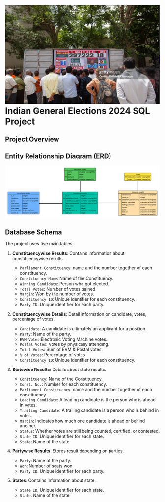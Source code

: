 # ![Logo](https://github.com/Speardrex/Indian-General-Elections-2024-SQL/blob/main/Screenshot%202025-08-12%20224046.png)  **Indian General Elections 2024 SQL Project**
## Project Overview
## Entity Relationship Diagram (ERD)
![ERD](https://github.com/Speardrex/Indian-General-Elections-2024-SQL/blob/main/Model%20databases.png)


## Database Schema

The project uses five main tables:

1. **Constituencywise Results**: Contains information about constituencywise results.
   - `Parliament Constituency`: name and the number together of each constituency.
   - `Constituency Name`: Name of the Constituency.
   - `Winning Candidate`: Person who got elected.
   - `Total Votes`: Number of votes gained.
   - `Margin`: Won by the number of votes.
   - `Constituency ID`: Unique identifier for each constituency.
   - `Party ID`: Unique identifier for each party.

2. **Constituencywise Details**: Detail information on candidate, votes, percentage of votes.
   - `Candidate`: A candidate is ultimately an applicant for a position.
   - `Party`: Name of the party.
   - `EVM Votes`:Electronic Voting Machine votes.
   - `Postal Votes`: Votes by physically attending.
   - `Total Votes`: Sum of EVM & Postal votes.
   - `% of Votes`: Percentage of votes
   - `Constituency ID`: Unique identifier for each constituency.

3. **Statewise Results**: Details about state results.
   - `Constituency`: Name of the Constituency.
   - `Const. No.`: Number for each constituency.
   - `Parliament Constituency`: name and the number together of each constituency.
   - `Leading Candidate`: A leading candidate is the person who is ahead in votes.
   - `Trailing Candidate`: A trailing candidate is a person who is behind in votes.
   - `Margin`: Indicates how much one candidate is ahead or behind another.
   - `Status`: Whether votes are still being counted, certified, or contested.
   - `State ID`: Unique identifier for each state.
   - `State`: Name of the state.

4. **Partywise Results**: Stores result depending on parties.
   - `Party`: Name of the party.
   - `Won`: Number of seats won.
   - `Party ID`: Unique identifier for each party.

5. **States**: Contains information about state.
   - `State ID`: Unique identifier for each state.
   - `State`: Name of the state.

